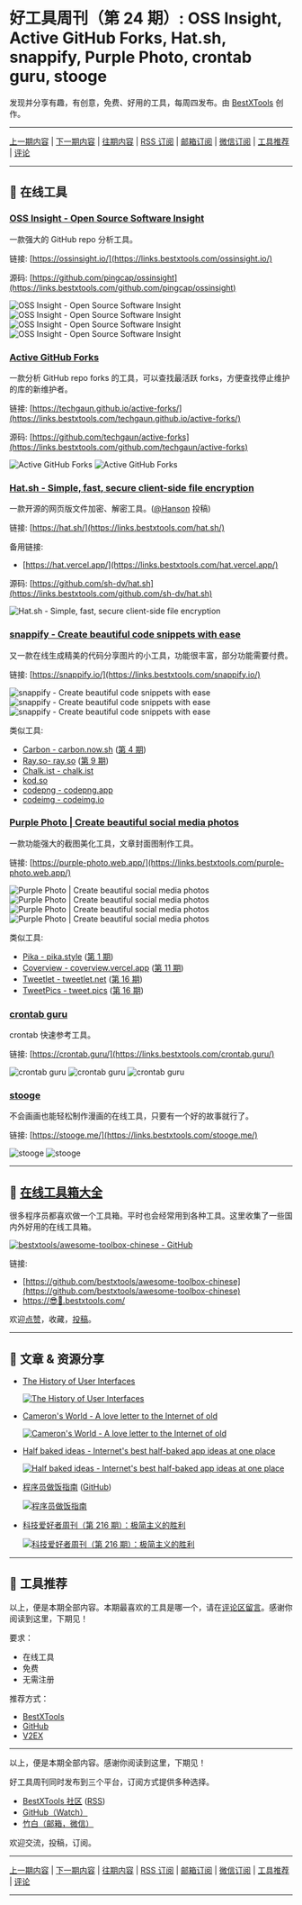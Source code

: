 # 好工具周刊（第 24 期）: OSS Insight, Active GitHub Forks, Hat.sh, snappify, Purple Photo, crontab guru, stooge

发现并分享有趣，有创意，免费、好用的工具，每周四发布。由 [BestXTools](https://www.bestxtools.com/) 创作。

---

[上一期内容](https://github.com/bestxtools/weekly-cn/blob/main/docs/issue-23.md) | [下一期内容](https://github.com/bestxtools/weekly-cn/blob/main/docs/issue-25.md) | [往期内容](https://github.com/bestxtools/weekly-cn) | [RSS 订阅](https://discuss-cn.bestxtools.com/t/weekly) | [邮箱订阅](https://bestxtools.zhubai.love/?subscribe=1) | [微信订阅](https://discuss-cn.bestxtools.com/d/5/2) | [工具推荐](https://discuss-cn.bestxtools.com/d/8) | [评论](https://discuss-cn.bestxtools.com/d/64/3)

---

## 🌈 在线工具

### [OSS Insight - Open Source Software Insight](https://links.bestxtools.com/ossinsight.io/)

一款强大的 GitHub repo 分析工具。

链接: [https://ossinsight.io/](https://links.bestxtools.com/ossinsight.io/)

源码: [https://github.com/pingcap/ossinsight](https://links.bestxtools.com/github.com/pingcap/ossinsight)

![OSS Insight - Open Source Software Insight](https://cdn.jsdelivr.net/gh/bestxtools/weekly-cn@main/images/2022-08-03-23-44-01.png)
![OSS Insight - Open Source Software Insight](https://cdn.jsdelivr.net/gh/bestxtools/weekly-cn@main/images/2022-08-03-23-44-02.png)
![OSS Insight - Open Source Software Insight](https://cdn.jsdelivr.net/gh/bestxtools/weekly-cn@main/images/2022-08-03-23-44-03.png)
![OSS Insight - Open Source Software Insight](https://cdn.jsdelivr.net/gh/bestxtools/weekly-cn@main/images/2022-08-03-23-44-04.png)

### [Active GitHub Forks](https://links.bestxtools.com/techgaun.github.io/active-forks/)

一款分析 GitHub repo forks 的工具，可以查找最活跃 forks，方便查找停止维护的库的新维护者。

链接: [https://techgaun.github.io/active-forks/](https://links.bestxtools.com/techgaun.github.io/active-forks/)

源码: [https://github.com/techgaun/active-forks](https://links.bestxtools.com/github.com/techgaun/active-forks)

![Active GitHub Forks](https://cdn.jsdelivr.net/gh/bestxtools/weekly-cn@main/images/2022-08-03-23-24-01.png)
![Active GitHub Forks](https://cdn.jsdelivr.net/gh/bestxtools/weekly-cn@main/images/2022-08-03-23-24-02.png)

### [Hat.sh - Simple, fast, secure client-side file encryption](https://links.bestxtools.com/hat.sh/)

一款开源的网页版文件加密、解密工具。([@Hanson](https://discuss-cn.bestxtools.com/d/8/27) 投稿)

链接: [https://hat.sh/](https://links.bestxtools.com/hat.sh/)

备用链接:

- [https://hat.vercel.app/](https://links.bestxtools.com/hat.vercel.app/)

源码: [https://github.com/sh-dv/hat.sh](https://links.bestxtools.com/github.com/sh-dv/hat.sh)

![Hat.sh - Simple, fast, secure client-side file encryption](https://cdn.jsdelivr.net/gh/bestxtools/weekly-cn@main/images/2022-08-03-23-55-01.gif)

### [snappify - Create beautiful code snippets with ease](https://links.bestxtools.com/snappify.io/)

又一款在线生成精美的代码分享图片的小工具，功能很丰富，部分功能需要付费。

链接: [https://snappify.io/](https://links.bestxtools.com/snappify.io/)

![snappify - Create beautiful code snippets with ease](https://cdn.jsdelivr.net/gh/bestxtools/weekly-cn@main/images/2022-08-03-17-19-01.png)
![snappify - Create beautiful code snippets with ease](https://cdn.jsdelivr.net/gh/bestxtools/weekly-cn@main/images/2022-08-03-17-19-02.png)
![snappify - Create beautiful code snippets with ease](https://cdn.jsdelivr.net/gh/bestxtools/weekly-cn@main/images/2022-08-03-17-19-03.png)

类似工具:

- [Carbon - carbon.now.sh](https://links.bestxtools.com/carbon.now.sh/) ([第 4 期](https://discuss-cn.bestxtools.com/d/12))
- [Ray.so- ray.so](https://links.bestxtools.com/ray.so/) ([第 9 期](https://discuss-cn.bestxtools.com/d/25))
- [Chalk.ist - chalk.ist](https://links.bestxtools.com/chalk.ist/)
- [kod.so](https://links.bestxtools.com/kod.so/)
- [codepng - codepng.app](https://links.bestxtools.com/www.codepng.app/)
- [codeimg - codeimg.io](https://links.bestxtools.com/codeimg.io/)

### [Purple Photo | Create beautiful social media photos](https://links.bestxtools.com/purple-photo.web.app/)

一款功能强大的截图美化工具，文章封面图制作工具。

链接: [https://purple-photo.web.app/](https://links.bestxtools.com/purple-photo.web.app/)

![Purple Photo | Create beautiful social media photos](https://cdn.jsdelivr.net/gh/bestxtools/weekly-cn@main/images/2022-08-03-16-35-01.png)
![Purple Photo | Create beautiful social media photos](https://cdn.jsdelivr.net/gh/bestxtools/weekly-cn@main/images/2022-08-03-16-35-02.png)
![Purple Photo | Create beautiful social media photos](https://cdn.jsdelivr.net/gh/bestxtools/weekly-cn@main/images/2022-08-03-16-35-03.png)
![Purple Photo | Create beautiful social media photos](https://cdn.jsdelivr.net/gh/bestxtools/weekly-cn@main/images/2022-08-03-16-35-04.png)

类似工具:

- [Pika - pika.style](https://links.bestxtools.com/pika.style/) ([第 1 期](https://discuss-cn.bestxtools.com/d/6))
- [Coverview - coverview.vercel.app](https://links.bestxtools.com/coverview.vercel.app/) ([第 11 期](https://discuss-cn.bestxtools.com/d/31))
- [Tweetlet - tweetlet.net](https://links.bestxtools.com/tweetlet.net/) ([第 16 期](https://discuss-cn.bestxtools.com/d/42))
- [TweetPics - tweet.pics](https://links.bestxtools.com/tweet.pics/) ([第 16 期](https://discuss-cn.bestxtools.com/d/42))

### [crontab guru](https://links.bestxtools.com/crontab.guru/)

crontab 快速参考工具。

链接: [https://crontab.guru/](https://links.bestxtools.com/crontab.guru/)

![crontab guru](https://cdn.jsdelivr.net/gh/bestxtools/weekly-cn@main/images/2022-08-04-01-06-01.png)
![crontab guru](https://cdn.jsdelivr.net/gh/bestxtools/weekly-cn@main/images/2022-08-04-01-06-03.png)
![crontab guru](https://cdn.jsdelivr.net/gh/bestxtools/weekly-cn@main/images/2022-08-04-01-06-02.png)

### [stooge](https://links.bestxtools.com/stooge.me/)

不会画画也能轻松制作漫画的在线工具，只要有一个好的故事就行了。

链接: [https://stooge.me/](https://links.bestxtools.com/stooge.me/)

![stooge](https://cdn.jsdelivr.net/gh/bestxtools/weekly-cn@main/images/2022-08-04-00-47-01.png)
![stooge](https://cdn.jsdelivr.net/gh/bestxtools/weekly-cn@main/images/2022-08-04-00-47-02.png)

---

## 🧰 [在线工具箱大全](https://awesome-toolbox-chinese.bestxtools.com/)

很多程序员都喜欢做一个工具箱。平时也会经常用到各种工具。这里收集了一些国内外好用的在线工具箱。

[![bestxtools/awesome-toolbox-chinese - GitHub](https://gh-card.dev/repos/bestxtools/awesome-toolbox-chinese.svg?fullname=)](https://github.com/bestxtools/awesome-toolbox-chinese)

链接:

- [https://github.com/bestxtools/awesome-toolbox-chinese](https://github.com/bestxtools/awesome-toolbox-chinese)
- [https://😎🧰.bestxtools.com/](https://😎🧰.bestxtools.com/)

欢迎[点赞](https://github.com/bestxtools/awesome-toolbox-chinese)，收藏，[投稿](https://github.com/bestxtools/awesome-toolbox-chinese/issues)。

---

## 🌈 文章 & 资源分享

- [The History of User Interfaces](https://links.bestxtools.com/history.user-interface.io/)

  [![The History of User Interfaces](https://cdn.jsdelivr.net/gh/bestxtools/weekly-cn@main/images/2022-08-02-16-59-01.png)](https://links.bestxtools.com/history.user-interface.io/)

- [Cameron's World - A love letter to the Internet of old](https://links.bestxtools.com/www.cameronsworld.net/)

  [![Cameron's World - A love letter to the Internet of old](https://cdn.jsdelivr.net/gh/bestxtools/weekly-cn@main/images/2022-08-04-00-39-01.png)](https://links.bestxtools.com/www.cameronsworld.net/)

- [Half baked ideas - Internet's best half-baked app ideas at one place](https://links.bestxtools.com/halfbakedideas.vercel.app/feed)

  [![Half baked ideas - Internet's best half-baked app ideas at one place](https://cdn.jsdelivr.net/gh/bestxtools/weekly-cn@main/images/2022-08-04-00-40-01.png)](https://links.bestxtools.com/halfbakedideas.vercel.app/feed)

- [程序员做饭指南](https://links.bestxtools.com/cook.aiurs.co/) ([GitHub](https://links.bestxtools.com/github.com/Anduin2017/HowToCook))

  [![程序员做饭指南](https://cdn.jsdelivr.net/gh/bestxtools/weekly-cn@main/images/2022-08-04-01-20-22.png)](https://links.bestxtools.com/cook.aiurs.co/)

- [科技爱好者周刊（第 216 期）：极简主义的胜利](https://links.bestxtools.com/www.ruanyifeng.com/blog/2022/07/weekly-issue-216.html)

  [![科技爱好者周刊（第 216 期）：极简主义的胜利](https://cdn.jsdelivr.net/gh/bestxtools/weekly-cn@main/images/2022-08-04-00-30-01.png)](https://links.bestxtools.com/www.ruanyifeng.com/blog/2022/07/weekly-issue-216.html)

---

## 🌈 工具推荐

以上，便是本期全部内容。本期最喜欢的工具是哪一个，请在[评论区留言](https://discuss-cn.bestxtools.com/d/64/3)。感谢你阅读到这里，下期见！

要求：

- 在线工具
- 免费
- 无需注册

推荐方式：

- [BestXTools](https://discuss-cn.bestxtools.com/d/8)
- [GitHub](https://github.com/bestxtools/weekly-cn/issues)
- [V2EX](https://links.bestxtools.com/www.v2ex.com/t/836201?r=BestXTools)

---

以上，便是本期全部内容。感谢你阅读到这里，下期见！

好工具周刊同时发布到三个平台，订阅方式提供多种选择。

- [BestXTools 社区](https://discuss-cn.bestxtools.com/t/weekly) ([RSS](https://discuss-cn.bestxtools.com/atom/t/weekly/discussions))
- [GitHub（Watch）](https://github.com/bestxtools/weekly-cn)
- [竹白（邮箱，微信）](https://bestxtools.zhubai.love/?subscribe=1)

欢迎交流，投稿，订阅。

---

[上一期内容](https://github.com/bestxtools/weekly-cn/blob/main/docs/issue-23.md) | [下一期内容](https://github.com/bestxtools/weekly-cn/blob/main/docs/issue-25.md) | [往期内容](https://github.com/bestxtools/weekly-cn) | [RSS 订阅](https://discuss-cn.bestxtools.com/t/weekly) | [邮箱订阅](https://bestxtools.zhubai.love/?subscribe=1) | [微信订阅](https://discuss-cn.bestxtools.com/d/5/2) | [工具推荐](https://discuss-cn.bestxtools.com/d/8) | [评论](https://discuss-cn.bestxtools.com/d/64/3)

---
